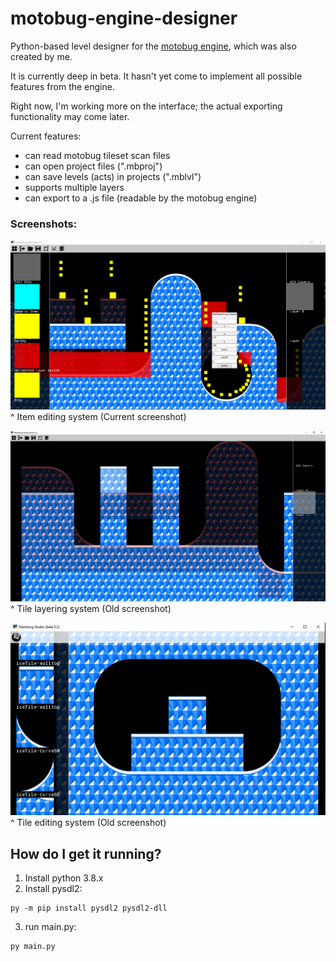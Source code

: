 # motobug-engine-designer
Python-based level designer for the [motobug engine](https://github.com/coderman64/motobug-engine), which was also created by me.

It is currently deep in beta. It hasn't yet come to implement all possible features from the engine.

Right now, I'm working more on the interface; the actual exporting functionality may come later.

Current features:
* can read motobug tileset scan files
* can open project files (".mbproj")
* can save levels (acts) in projects (".mblvl")
* supports multiple layers
* can export to a .js file (readable by the motobug engine)

### Screenshots:
![Screenshot](screenshots/Screenshot3.png "Current Screenshot")
^ Item editing system (Current screenshot)

![Screenshot](screenshots/Screenshot2.png "Old Screenshot 1")
^ Tile layering system (Old screenshot)

![Screenshot](screenshots/Screenshot1.png "Old Screenshot 1")
^ Tile editing system (Old screenshot)

## How do I get it running?

1. Install python 3.8.x
2. Install pysdl2:
```
py -m pip install pysdl2 pysdl2-dll
```

3. run main.py:

```
py main.py
```


